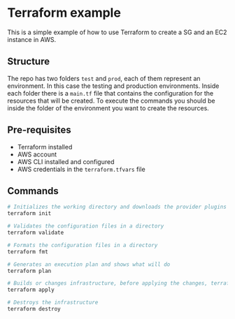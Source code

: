 # Terraform example

This is a simple example of how to use Terraform to create a SG and an EC2 instance in AWS.

## Structure

The repo has two folders `test` and `prod`, each of them represent an environment. In this case the testing and production environments. Inside each folder there is a `main.tf` file that contains the configuration for the resources that will be created. To execute the commands you should be inside the folder of the environment you want to create the resources.

## Pre-requisites

- Terraform installed
- AWS account
- AWS CLI installed and configured
- AWS credentials in the `terraform.tfvars` file

## Commands

```bash
# Initializes the working directory and downloads the provider plugins
terraform init

# Validates the configuration files in a directory
terraform validate

# Formats the configuration files in a directory
terraform fmt

# Generates an execution plan and shows what will do
terraform plan

# Builds or changes infrastructure, before applying the changes, terraform will show the execution plan and ask for confirmation
terraform apply

# Destroys the infrastructure
terraform destroy
```
